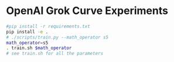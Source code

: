 # OpenAI Grok Curve Experiments

```bash
#pip install -r requirements.txt
pip install -e .
# ./scripts/train.py --math_operator s5
math_operator=s5
. train.sh $math_operator
# see train.sh for all the parameters
```